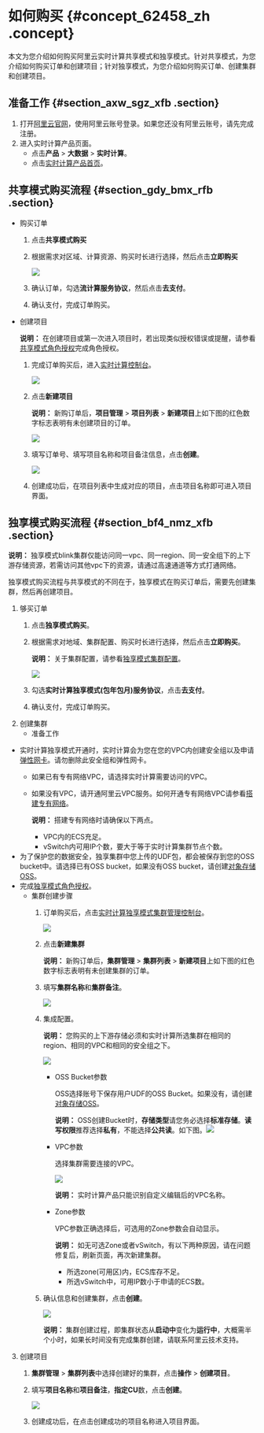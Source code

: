 # 如何购买 {#concept_62458_zh .concept}

本文为您介绍如何购买阿里云实时计算共享模式和独享模式。针对共享模式，为您介绍如何购买订单和创建项目；针对独享模式，为您介绍如何购买订单、创建集群和创建项目。

## 准备工作 {#section_axw_sgz_xfb .section}

1.  打开[阿里云官网](https://www.aliyun.com)，使用阿里云账号登录。如果您还没有阿里云账号，请先完成注册。
2.  进入实时计算产品页面。
    -   点击**产品** \> **大数据** \> **实时计算**。
    -   点击[实时计算产品首页](https://data.aliyun.com/product/sc?spm=5176.8142029.dataTechnology.3.2f366d3ed3LvmR)。

## 共享模式购买流程 {#section_gdy_bmx_rfb .section}

-   购买订单

    1.  点击**共享模式购买**
    2.  根据需求对区域、计算资源、购买时长进行选择，然后点击**立即购买**

        ![](http://static-aliyun-doc.oss-cn-hangzhou.aliyuncs.com/assets/img/40807/155073685621771_zh-CN.png)

    3.  确认订单，勾选**流计算服务协议**，然后点击**去支付**。
    4.  确认支付，完成订单购买。
-   创建项目

    **说明：** 在创建项目或第一次进入项目时，若出现类似授权错误或提醒，请参看[共享模式角色授权](cn.zh-CN/准备工作/共享模式角色授权.md#)完成角色授权。

    1.  完成订单购买后，进入[实时计算控制台](https://stream.console.aliyun.com)。

        ![](http://static-aliyun-doc.oss-cn-hangzhou.aliyuncs.com/assets/img/40807/155073685621774_zh-CN.png)

    2.  点击**新建项目**

        **说明：** 新购订单后，**项目管理** \> **项目列表** \> **新建项目**上如下图的红色数字标志表明有未创建项目的订单。

        ![](http://static-aliyun-doc.oss-cn-hangzhou.aliyuncs.com/assets/img/40807/155073685621775_zh-CN.png)

    3.  填写订单号、填写项目名称和项目备注信息，点击**创建**。

        ![](http://static-aliyun-doc.oss-cn-hangzhou.aliyuncs.com/assets/img/40807/155073685621776_zh-CN.png)

    4.  创建成功后，在项目列表中生成对应的项目，点击项目名称即可进入项目界面。

## 独享模式购买流程 {#section_bf4_nmz_xfb .section}

**说明：** 独享模式blink集群仅能访问同一vpc、同一region、同一安全组下的上下游存储资源，若需访问其他vpc下的资源，请通过高速通道等方式打通网络。

独享模式购买流程与共享模式的不同在于，独享模式在购买订单后，需要先创建集群，然后再创建项目。

1.  够买订单
    1.  点击**独享模式购买**。
    2.  根据需求对地域、集群配置、购买时长进行选择，然后点击**立即购买**。

        **说明：** 关于集群配置，请参看[独享模式集群配置](cn.zh-CN/准备工作/独享模式集群配置.md#)。

        ![](http://static-aliyun-doc.oss-cn-hangzhou.aliyuncs.com/assets/img/40807/155073685633090_zh-CN.png)

    3.  勾选**实时计算独享模式\(包年包月\)服务协议**，点击**去支付**。
    4.  确认支付，完成订单购买。
2.  创建集群
    -   准备工作

-   实时计算独享模式开通时，实时计算会为您在您的VPC内创建安全组以及申请[弹性网卡](https://help.aliyun.com/document_detail/58496.html?spm=a2c4g.11186623.2.17.13525aa36Z6Kg9)。请勿删除此安全组和弹性网卡。
    -   如果已有专有网络VPC，请选择实时计算需要访问的VPC。
    -   如果没有VPC，请开通阿里云VPC服务。如何开通专有网络VPC请参看[搭建专有网络](https://help.aliyun.com/document_detail/65430.html?spm=a2c4g.11186623.2.18.13525aa36Z6Kg9)。

        **说明：** 搭建专有网络时请确保以下两点。

        -   VPC内的ECS充足。
        -   vSwitch内可用IP个数，要大于等于实时计算集群节点个数。
-   为了保护您的数据安全，独享集群中您上传的UDF包，都会被保存到您的OSS bucket中。请选择已有OSS bucket，如果没有OSS bucket，请创建[对象存储OSS](https://www.aliyun.com/product/oss?spm=a2c4g.11186623.2.19.13525aa36Z6Kg9)。
-   完成[独享模式角色授权](https://help.aliyun.com/document_detail/98249.html)。
    -   集群创建步骤
        1.  订单购买后，点击[实时计算独享模式集群管理控制台](https://stream.console.aliyun.com)。

            ![](http://static-aliyun-doc.oss-cn-hangzhou.aliyuncs.com/assets/img/40807/155073685633095_zh-CN.png)

        2.  点击**新建集群**

            **说明：** 新购订单后，**集群管理** \> **集群列表** \> **新建项目**上如下图的红色数字标志表明有未创建集群的订单。

        3.  填写**集群名称**和**集群备注**。

            ![](http://static-aliyun-doc.oss-cn-hangzhou.aliyuncs.com/assets/img/40807/155073685733096_zh-CN.png)

        4.  集成配置。

            **说明：** 您购买的上下游存储必须和实时计算所选集群在相同的region、相同的VPC和相同的安全组之下。

            ![](http://static-aliyun-doc.oss-cn-hangzhou.aliyuncs.com/assets/img/40807/155073685733097_zh-CN.png)

            -   OSS Bucket参数

                OSS选择账号下保存用户UDF的OSS Bucket。如果没有，请创建[对象存储OSS](https://www.aliyun.com/product/oss?spm=a2c4g.11186623.2.24.13525aa36Z6Kg9)。

                **说明：** OSS创建Bucket时，**存储类型**请您务必选择**标准存储**。**读写权限**推荐选择**私有**，不能选择**公共读**。如下图。![](http://static-aliyun-doc.oss-cn-hangzhou.aliyuncs.com/assets/img/40807/155073685733098_zh-CN.png)

            -   VPC参数

                选择集群需要连接的VPC。

                ![](http://static-aliyun-doc.oss-cn-hangzhou.aliyuncs.com/assets/img/40807/155073685733836_zh-CN.png)

                **说明：** 实时计算产品只能识别自定义编辑后的VPC名称。

            -   Zone参数

                VPC参数正确选择后，可选用的Zone参数会自动显示。

                **说明：** 如无可选Zone或者vSwitch，有以下两种原因，请在问题修复后，刷新页面，再次新建集群。

                -   所选zone\(可用区\)内，ECS库存不足。
                -   所选vSwitch中，可用IP数小于申请的ECS数。
        5.  确认信息和创建集群，点击**创建**。

            ![](http://static-aliyun-doc.oss-cn-hangzhou.aliyuncs.com/assets/img/40807/155073685733099_zh-CN.png)

            **说明：** 集群创建过程，即集群状态从**启动中**变化为**运行中**，大概需半个小时，如果长时间没有完成集群创建，请联系阿里云技术支持。

3.  创建项目
    1.  **集群管理** \> **集群列表**中选择创建好的集群，点击**操作** \> **创建项目**。
    2.  填写**项目名称**和**项目备注**，**指定CU**数，点击**创建**。

        ![](http://static-aliyun-doc.oss-cn-hangzhou.aliyuncs.com/assets/img/40807/155073685733103_zh-CN.png)

    3.  创建成功后，在点击创建成功的项目名称进入项目界面。

